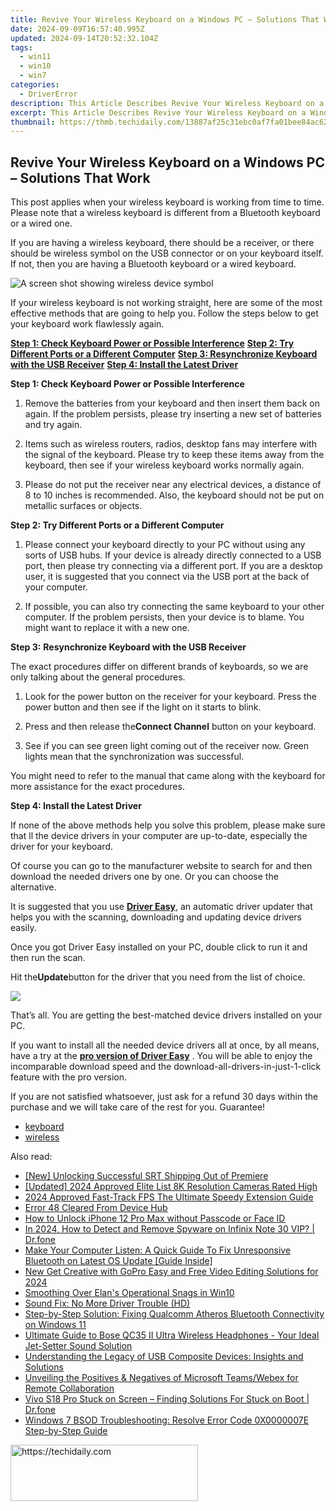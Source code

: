 ```yaml
---
title: Revive Your Wireless Keyboard on a Windows PC – Solutions That Work!
date: 2024-09-09T16:57:40.995Z
updated: 2024-09-14T20:52:32.104Z
tags:
  - win11
  - win10
  - win7
categories:
  - DriverError
description: This Article Describes Revive Your Wireless Keyboard on a Windows PC – Solutions That Work!
excerpt: This Article Describes Revive Your Wireless Keyboard on a Windows PC – Solutions That Work!
thumbnail: https://thmb.techidaily.com/13887af25c31ebc0af7fa01bee84ac625b343ea776763c2dea469f5e646eb4f7.png
---
```


## Revive Your Wireless Keyboard on a Windows PC – Solutions That Work

This post applies when your wireless keyboard is working from time to time. Please note that a wireless keyboard is different from a Bluetooth keyboard or a wired one.
  
If you are having a wireless keyboard, there should be a receiver, or there should be wireless symbol on the USB connector or on your keyboard itself. If not, then you are having a Bluetooth keyboard or a wired keyboard.
  
![A screen shot showing wireless device symbol](https://support.microsoft.com/library/images/support/kbgraphics/public/en-us/838398_plug_symbol.jpg)

If your wireless keyboard is not working straight, here are some of the most effective methods that are going to help you. Follow the steps below to get your keyboard work flawlessly again.
  
**[Step 1: Check Keyboard Power or Possible Interference](https://bluettiit.sjv.io/xkwq91)**
[**Step 2: Try Different Ports or a Different Computer**](https://thefitville.pxf.io/qyo4yy)
[**Step 3: Resynchronize Keyboard with the USB Receiver**](https://vapordna.pxf.io/vnbxna)
[**Step 4: Install the Latest Driver**](https://bluettius.sjv.io/dkpnv2)
  
 **Step 1: Check Keyboard Power or Possible Interference**
  
 1) Remove the batteries from your keyboard and then insert them back on again. If the problem persists, please try inserting a new set of batteries and try again.
  
 2) Items such as wireless routers, radios, desktop fans may interfere with the signal of the keyboard. Please try to keep these items away from the keyboard, then see if your wireless keyboard works normally again.
  
 3) Please do not put the receiver near any electrical devices, a distance of 8 to 10 inches is recommended. Also, the keyboard should not be put on metallic surfaces or objects.
  
 **Step 2: Try Different Ports or a Different Computer**
  
 1) Please connect your keyboard directly to your PC without using any sorts of USB hubs. If your device is already directly connected to a USB port, then please try connecting via a different port. If you are a desktop user, it is suggested that you connect via the USB port at the back of your computer.
  
 2) If possible, you can also try connecting the same keyboard to your other computer. If the problem persists, then your device is to blame. You might want to replace it with a new one.
  
 **Step 3:** **Resynchronize Keyboard with the USB Receiver**
  
 The exact procedures differ on different brands of keyboards, so we are only talking about the general procedures.
  
 1) Look for the power button on the receiver for your keyboard. Press the power button and then see if the light on it starts to blink.
  
 2) Press and then release the**Connect Channel** button on your keyboard.
  
 3) See if you can see green light coming out of the receiver now. Green lights mean that the synchronization was successful.
  
 You might need to refer to the manual that came along with the keyboard for more assistance for the exact procedures.
  
 **Step 4: Install the Latest Driver**
  
If none of the above methods help you solve this problem, please make sure that ll the device drivers in your computer are up-to-date, especially the driver for your keyboard.
  
Of course you can go to the manufacturer website to search for and then download the needed drivers one by one. Or you can choose the alternative.
  
It is suggested that you use [**Driver Easy**](https://tools.techidaily.com/drivereasy/download/), an automatic driver updater that helps you with the scanning, downloading and updating device drivers easily.
  
Once you got Driver Easy installed on your PC, double click to run it and then run the scan.
  
Hit the**Update**button for the driver that you need from the list of choice.

![](https://images.drivereasy.com/wp-content/uploads/2017/03/img_58dcc77caeb1c.jpg)
  
 That’s all. You are getting the best-matched device drivers installed on your PC.
  
 If you want to install all the needed device drivers all at once, by all means, have a try at the [**pro version of Driver Easy**](https://tools.techidaily.com/drivereasy/download/) . You will be able to enjoy the incomparable download speed and the download-all-drivers-in-just-1-click feature with the pro version.
  
 If you are not satisfied whatsoever, just ask for a refund 30 days within the purchase and we will take care of the rest for you. Guarantee!

* [keyboard](https://bellelily.pxf.io/m5azgm)
* [wireless](https://tools.techidaily.com/drivereasy/download/)

<ins class="adsbygoogle"
     style="display:block"
     data-ad-format="autorelaxed"
     data-ad-client="ca-pub-7571918770474297"
     data-ad-slot="1223367746"></ins>

<ins class="adsbygoogle"
     style="display:block"
     data-ad-client="ca-pub-7571918770474297"
     data-ad-slot="8358498916"
     data-ad-format="auto"
     data-full-width-responsive="true"></ins>

<span class="atpl-alsoreadstyle">Also read:</span>
<div><ul>
<li><a href="https://some-skills.techidaily.com/new-unlocking-successful-srt-shipping-out-of-premiere/"><u>[New] Unlocking Successful SRT Shipping Out of Premiere</u></a></li>
<li><a href="https://fox-helps.techidaily.com/updated-2024-approved-elite-list-8k-resolution-cameras-rated-high/"><u>[Updated] 2024 Approved Elite List 8K Resolution Cameras Rated High</u></a></li>
<li><a href="https://some-techniques.techidaily.com/2024-approved-fast-track-fps-the-ultimate-speedy-extension-guide/"><u>2024 Approved Fast-Track FPS The Ultimate Speedy Extension Guide</u></a></li>
<li><a href="https://driver-error.techidaily.com/error-48-cleared-from-device-hub/"><u>Error 48 Cleared From Device Hub</u></a></li>
<li><a href="https://ios-unlock.techidaily.com/how-to-unlock-iphone-12-pro-max-without-passcode-or-face-id-by-drfone-ios/"><u>How to Unlock iPhone 12 Pro Max without Passcode or Face ID</u></a></li>
<li><a href="https://android-location-track.techidaily.com/in-2024-how-to-detect-and-remove-spyware-on-infinix-note-30-vip-drfone-by-drfone-virtual-android/"><u>In 2024, How to Detect and Remove Spyware on Infinix Note 30 VIP? | Dr.fone</u></a></li>
<li><a href="https://driver-error.techidaily.com/make-your-computer-listen-a-quick-guide-to-fix-unresponsive-bluetooth-on-latest-os-update-guide-inside/"><u>Make Your Computer Listen: A Quick Guide To Fix Unresponsive Bluetooth on Latest OS Update [Guide Inside]</u></a></li>
<li><a href="https://ai-driven-video-production.techidaily.com/new-get-creative-with-gopro-easy-and-free-video-editing-solutions-for-2024/"><u>New Get Creative with GoPro Easy and Free Video Editing Solutions for 2024</u></a></li>
<li><a href="https://driver-error.techidaily.com/smoothing-over-elans-operational-snags-in-win10/"><u>Smoothing Over Elan's Operational Snags in Win10</u></a></li>
<li><a href="https://driver-error.techidaily.com/sound-fix-no-more-driver-trouble-hd/"><u>Sound Fix: No More Driver Trouble (HD)</u></a></li>
<li><a href="https://driver-error.techidaily.com/step-by-step-solution-fixing-qualcomm-atheros-bluetooth-connectivity-on-windows-11/"><u>Step-by-Step Solution: Fixing Qualcomm Atheros Bluetooth Connectivity on Windows 11</u></a></li>
<li><a href="https://discover-exclusive.techidaily.com/ultimate-guide-to-bose-qc35-ii-ultra-wireless-headphones-your-ideal-jet-setter-sound-solution/"><u>Ultimate Guide to Bose QC35 II Ultra Wireless Headphones - Your Ideal Jet-Setter Sound Solution</u></a></li>
<li><a href="https://driver-error.techidaily.com/understanding-the-legacy-of-usb-composite-devices-insights-and-solutions/"><u>Understanding the Legacy of USB Composite Devices: Insights and Solutions</u></a></li>
<li><a href="https://buynow-tips.techidaily.com/unveiling-the-positives-and-negatives-of-microsoft-teamswebex-for-remote-collaboration/"><u>Unveiling the Positives & Negatives of Microsoft Teams/Webex for Remote Collaboration</u></a></li>
<li><a href="https://howto.techidaily.com/vivo-s18-pro-stuck-on-screen-finding-solutions-for-stuck-on-boot-drfone-by-drfone-fix-android-problems-fix-android-problems/"><u>Vivo S18 Pro Stuck on Screen – Finding Solutions For Stuck on Boot | Dr.fone</u></a></li>
<li><a href="https://driver-error.techidaily.com/windows-7-bsod-troubleshooting-resolve-error-code-0x0000007e-step-by-step-guide/"><u>Windows 7 BSOD Troubleshooting: Resolve Error Code 0X0000007E Step-by-Step Guide</u></a></li>
</ul></div>

<!-- affiliate ads begin -->
<a href="https://aligracehair.sjv.io/c/5597632/2135413/19272" target="_top" id="2135413">
  <img src="//a.impactradius-go.com/display-ad/19272-2135413" border="0" alt="https://techidaily.com" width="300" height="90"/>
</a>
<img height="0" width="0" src="https://aligracehair.sjv.io/i/5597632/2135413/19272" style="position:absolute;visibility:hidden;" border="0" />
<!-- affiliate ads end -->

